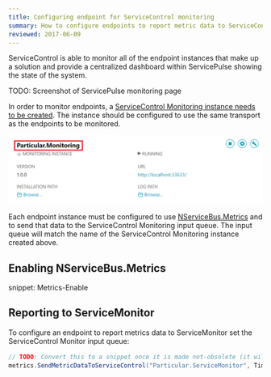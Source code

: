 ```yaml
---
title: Configuring endpoint for ServiceControl monitoring
summary: How to configure endpoints to report metric data to ServiceControl
reviewed: 2017-06-09
---
```


ServiceControl is able to monitor all of the endpoint instances that make up a solution and provide a centralized dashboard within ServicePulse showing the state of the system.

TODO: Screenshot of ServicePulse monitoring page

In order to monitor endpoints, a [ServiceControl Monitoring instance needs to be created](./installation.md). The instance should be configured to use the same transport as the endpoints to be monitored.

![](./managementutil-monitoringinstance-name.png)

Each endpoint instance must be configured to use [NServiceBus.Metrics](/nservicebus/operations/metrics.md) and to send that data to the ServiceControl Monitoring input queue. The input queue will match the name of the ServiceControl Monitoring instance created above. 

## Enabling NServiceBus.Metrics

snippet: Metrics-Enable

## Reporting to ServiceMonitor

To configure an endpoint to report metrics data to ServiceMonitor set the ServiceControl Monitor input queue:

```c#
// TODO: Convert this to a snippet once it is made not-obsolete (it will currently fail the build)
metrics.SendMetricDataToServiceControl("Particular.ServiceMonitor", TimeSpan.FromSeconds(1));
```
